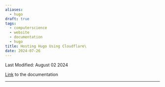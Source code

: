 ```yaml
---
aliases:
  - hugo
draft: true
tags:
  - computerscience
  - website
  - documentation
  - hugo
title: Hosting Hugo Using Cloudflare\
date: 2024-07-26
---
```

Last Modified: August 02 2024

[Link](https://developers.cloudflare.com/pages/framework-guides/deploy-a-hugo-site/) to the documentation

-------------------------------------------------------------------------------



